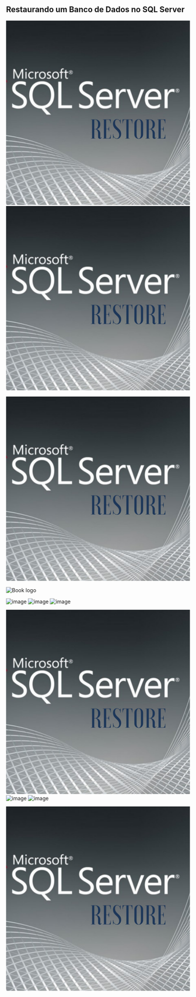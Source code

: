 ## Restaurando um Banco de Dados no SQL Server

<img src="https://github.com/fernandosrando/restore/blob/main/Restore/1.png">
<img src="/Restore/1.png">

![image](https://github.com/fernandosrando/restore/blob/main/Restore/1.png "Teste")

![Book logo](/least-github-pages/assets/logo.png)

![image](/restore/blob/main/Restore/1.png)
![image](/restore/main/Restore/1.png)
![image](/restore/Restore/1.png)

![image](/Restore/1.png "Teste 2")
![image](/main/Restore/1.png "Teste 2")
![image](/blob/main/Restore/1.png "Teste 2")

![alt text](https://github.com/fernandosrando/restore/blob/main/Restore/1.png?raw=true)
